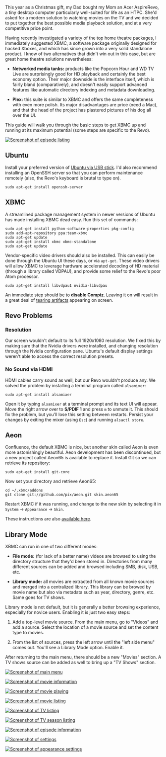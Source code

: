 This year as a Christmas gift, my Dad bought my Mom an Acer AspireRevo, a tiny desktop computer particularly well-suited for life as an HTPC. She'd asked for a modern solution to watching movies on the TV and we decided to put together the best possible media playback solution, and at a very competitive price point.

Having recently investigated a variety of the top home theatre packages, I immediately suggested XBMC, a software package originally designed for hacked Xboxes, and which has since grown into a very solid standalone product. I know of two alternatives that didn't win out in this case, but are great home theatre solutions nevertheless:

* **Networked media tanks:** products like the Popcorn Hour and WD TV Live are surprisingly good for HD playback and certainly the best economy option. Their major downside is the interface itself, which is fairly bland (comparatively), and doesn't easily support advanced features like automatic directory indexing and metadata downloading.

* **Plex:** this suite is similar to XBMC and offers the same completeness with even more polish. Its major disadvantages are price (need a Mac), and that the head of the project has plastered pictures of his dog all over the UI.

This guide will walk you through the basic steps to get XBMC up and running at its maximum potential (some steps are specific to the Revo).

<a href="http://www.flickr.com/photos/brandurleach/5299243780/"><img src="https://s3.amazonaws.com/mutelight/guide-to-installing-xbmc-and-ubuntu-on-an-acer-revo/xbmc_aeon_00.thumb.jpg" alt="Screenshot of episode listing" /></a>

Ubuntu
------

Install your preferred version of [Ubuntu via USB stick](https://help.ubuntu.com/community/Installation/FromUSBStick). I'd also recommend installing an OpenSSH server so that you can perform maintenance remotely (also, the Revo's keyboard is brutal to type on).

```
sudo apt-get install openssh-server
```

XBMC
----

A streamlined package management system in newer versions of Ubuntu has made installing XBMC dead easy. Run this set of commands:

```
sudo apt-get install python-software-properties pkg-config
sudo add-apt-repository ppa:team-xbmc
sudo apt-get update
sudo apt-get install xbmc xbmc-standalone
sudo apt-get update
```

Vendor-specific video drivers should also be installed. This can easily be done through the Ubuntu UI these days, or via `apt-get`. These video drivers will allow XBMC to leverage hardware accelerated decoding of HD material (through a library called VDPAU), and provide some relief to the Revo's poor Atom processor.

```
sudo apt-get install libvdpau1 nvidia-libvdpau
```

An immediate step should be to **disable Compiz**. Leaving it on will result in a great deal of [tearing artifacts](http://en.wikipedia.org/wiki/Screen_tearing) appearing on screen.

Revo Problems
-------------

### Resolution

Our screen wouldn't default to its full 1920x1080 resolution. We fixed this by making sure that the Nvidia drivers were installed, and changing resolution through the Nvidia configuration pane. Ubuntu's default display settings weren't able to access the correct resolution presets.

### No Sound via HDMI

HDMI cables carry sound as well, but our Revo wouldn't produce any. We solved the problem by installing a terminal program called `alsamixer`:

```
sudo apt-get install alsamixer
```

Open it by typing `alsamixer` at a terminal prompt and its text UI will appear. Move the right arrow over to **S/PDIF 1** and press `m` to unmute it. This should fix the problem, but you'll lose this setting between restarts. Persist your changes by exiting the mixer (using `Esc`) and running `alsactl store`.

Aeon
----

Confluence, the default XBMC is nice, but another skin called Aeon is even more astonishingly beautiful. Aeon development has been discontinued, but a new project called Aeon65 is available to replace it. Install Git so we can retrieve its repository:

```
sudo apt-get install git-core
```

Now set your directory and retrieve Aeon65:

```
cd ~/.xbmc/addons
git clone git://github.com/pix/aeon.git skin.aeon65
```

Restart XBMC if it was running, and change to the new skin by selecting it in `System` &rarr; `Appearance` &rarr; `Skin`.

These instructions are also [available here](https://github.com/pix/aeon/wiki/linux-download-instructions).

Library Mode
------------

XBMC can run in one of two different modes:

* **File mode:** (for lack of a better name) videos are browsed to using the directory structure that they'd been stored in. Directories from many different sources can be added and browsed including SMB, disk, USB, etc.

* **Library mode:** all movies are extracted from all known movie sources and merged into a centralized library. This library can be browed by movie name but also via metadata such as year, directory, genre, etc. Same goes for TV shows.

Library mode is not default, but it is generally a better browsing experience, especially for novice users. Enabling it is just two easy steps:

1. Add a top-level movie source. From the main menu, go to "Videos" and add a source. Select the location of a movie source and set the content type to movies.

2. From the list of sources, press the left arrow until the "left side menu" comes out. You'll see a Library Mode option. Enable it.

After returning to the main menu, there should be a new "Movies" section. A TV shows source can be added as well to bring up a "TV Shows" section.

<a href="http://www.flickr.com/photos/brandurleach/5299226248/"><img src="https://s3.amazonaws.com/mutelight/guide-to-installing-xbmc-and-ubuntu-on-an-acer-revo/xbmc_aeon_01.thumb.jpg" alt="Screenshot of main menu" /></a>

<a href="http://www.flickr.com/photos/brandurleach/5299226252/"><img src="https://s3.amazonaws.com/mutelight/guide-to-installing-xbmc-and-ubuntu-on-an-acer-revo/xbmc_aeon_02.thumb.jpg" alt="Screenshot of movie information" /></a>

<a href="http://www.flickr.com/photos/brandurleach/5299226260/"><img src="https://s3.amazonaws.com/mutelight/guide-to-installing-xbmc-and-ubuntu-on-an-acer-revo/xbmc_aeon_03.thumb.jpg" alt="Screenshot of movie playing" /></a>

<a href="http://www.flickr.com/photos/brandurleach/5299226264/"><img src="https://s3.amazonaws.com/mutelight/guide-to-installing-xbmc-and-ubuntu-on-an-acer-revo/xbmc_aeon_04.thumb.jpg" alt="Screenshot of movie listing" /></a>

<a href="http://www.flickr.com/photos/brandurleach/5299226274/"><img src="https://s3.amazonaws.com/mutelight/guide-to-installing-xbmc-and-ubuntu-on-an-acer-revo/xbmc_aeon_05.thumb.jpg" alt="Screenshot of TV listing" /></a>

<a href="http://www.flickr.com/photos/brandurleach/5299226280/"><img src="https://s3.amazonaws.com/mutelight/guide-to-installing-xbmc-and-ubuntu-on-an-acer-revo/xbmc_aeon_06.thumb.jpg" alt="Screenshot of TV season listing" /></a>

<a href="http://www.flickr.com/photos/brandurleach/5299243786/"><img src="https://s3.amazonaws.com/mutelight/guide-to-installing-xbmc-and-ubuntu-on-an-acer-revo/xbmc_aeon_07.thumb.jpg" alt="Screenshot of episode information" /></a>

<a href="http://www.flickr.com/photos/brandurleach/5299243790/"><img src="https://s3.amazonaws.com/mutelight/guide-to-installing-xbmc-and-ubuntu-on-an-acer-revo/xbmc_aeon_08.thumb.jpg" alt="Screenshot of settings" /></a>

<a href="http://www.flickr.com/photos/brandurleach/5299243796/"><img src="https://s3.amazonaws.com/mutelight/guide-to-installing-xbmc-and-ubuntu-on-an-acer-revo/xbmc_aeon_09.thumb.jpg" alt="Screenshot of appearance settings" /></a>


